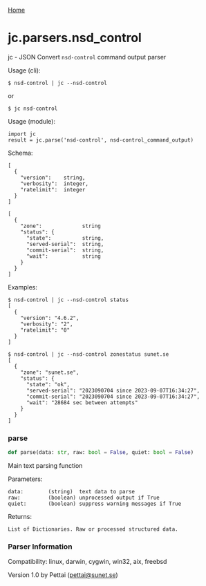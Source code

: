 [Home](https://kellyjonbrazil.github.io/jc/)
<a id="jc.parsers.nsd_control"></a>

# jc.parsers.nsd\_control

jc - JSON Convert `nsd-control` command output parser

Usage (cli):

    $ nsd-control | jc --nsd-control

or

    $ jc nsd-control

Usage (module):

    import jc
    result = jc.parse('nsd-control', nsd-control_command_output)

Schema:

    [
      {
        "version":    string,
        "verbosity":  integer,
        "ratelimit":  integer
      }
    ]

    [
      {
        "zone":             string
        "status": {
          "state":          string,
          "served-serial":  string,
          "commit-serial":  string,
          "wait":           string
        }
      }
    ]

Examples:

    $ nsd-control | jc --nsd-control status
    [
      {
        "version": "4.6.2",
        "verbosity": "2",
        "ratelimit": "0"
      }
    ]

    $ nsd-control | jc --nsd-control zonestatus sunet.se
    [
      {
        "zone": "sunet.se",
        "status": {
          "state": "ok",
          "served-serial": "2023090704 since 2023-09-07T16:34:27",
          "commit-serial": "2023090704 since 2023-09-07T16:34:27",
          "wait": "28684 sec between attempts"
        }
      }
    ]

<a id="jc.parsers.nsd_control.parse"></a>

### parse

```python
def parse(data: str, raw: bool = False, quiet: bool = False)
```

Main text parsing function

Parameters:

    data:        (string)  text data to parse
    raw:         (boolean) unprocessed output if True
    quiet:       (boolean) suppress warning messages if True

Returns:

    List of Dictionaries. Raw or processed structured data.

### Parser Information
Compatibility:  linux, darwin, cygwin, win32, aix, freebsd

Version 1.0 by Pettai (pettai@sunet.se)
